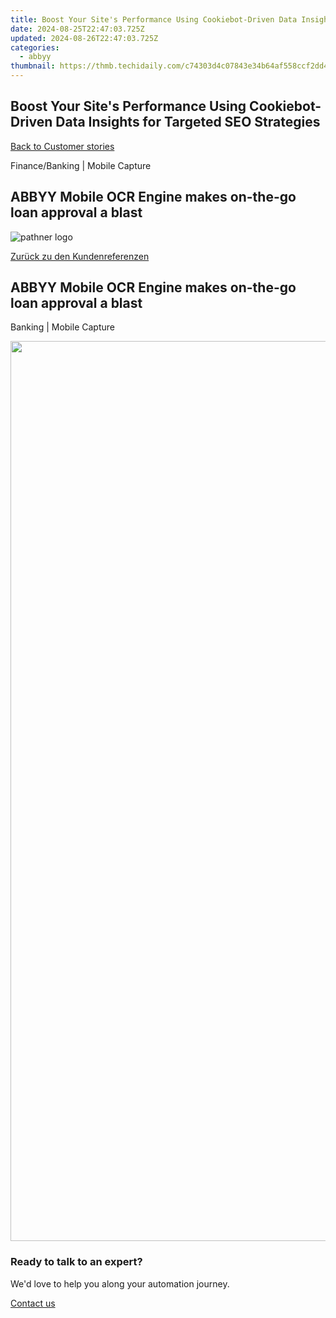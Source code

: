 ```yaml
---
title: Boost Your Site's Performance Using Cookiebot-Driven Data Insights for Targeted SEO Strategies
date: 2024-08-25T22:47:03.725Z
updated: 2024-08-26T22:47:03.725Z
categories:
  - abbyy
thumbnail: https://thmb.techidaily.com/c74303d4c07843e34b64af558ccf2dd47acf27f120f6a4f5a6c6dcecc497f37e.jpg
---
```


## Boost Your Site's Performance Using Cookiebot-Driven Data Insights for Targeted SEO Strategies

[Back to Customer stories](https://tools.techidaily.com/abbyy/products/)

Finance/Banking | Mobile Capture

## ABBYY Mobile OCR Engine makes on-the-go loan approval a blast

![pathner logo](https://content.abbyy.com/-/media/project/abbyy/abbyy/logos-white/de/66838.png?h=40&iar=0&w=120)

[Zurück zu den Kundenreferenzen](https://tools.techidaily.com/abbyy/products/)

## ABBYY Mobile OCR Engine makes on-the-go loan approval a blast

Banking | Mobile Capture 

<!-- affiliate ads begin -->
<a href="https://turbotech.pxf.io/c/5597632/1450763/17212" target="_top" id="1450763"><img src="//a.impactradius-go.com/display-ad/17212-1450763" border="0" alt="" width="2560" height="1440"/></a><img height="0" width="0" src="https://imp.pxf.io/i/5597632/1450763/17212" style="position:absolute;visibility:hidden;" border="0" />
<!-- affiliate ads end -->
### Ready to talk to an expert?

We'd love to help you along your automation journey.

[Contact us](https://tools.techidaily.com/abbyy/products/)

<ins class="adsbygoogle"
     style="display:block"
     data-ad-format="autorelaxed"
     data-ad-client="ca-pub-7571918770474297"
     data-ad-slot="1223367746"></ins>



<ins class="adsbygoogle"
     style="display:block"
     data-ad-client="ca-pub-7571918770474297"
     data-ad-slot="8358498916"
     data-ad-format="auto"
     data-full-width-responsive="true"></ins>


